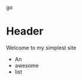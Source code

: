 

<a harf="https://github.com/Oxiox/md-page/master/index.html">go</a>

# Header
Welcome to my simplest site

- An
- awesome
- list
